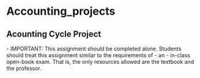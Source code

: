 # Accounting_projects

## Acounting Cycle Project

<p>
- IMPORTANT: This assignment should be completed alone. Students should treat this assignment similar to the requirements of   - an
- in-class open-book exam. That is, the only resources allowed are the textbook and the professor.
</p>



	
					
